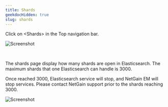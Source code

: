 ```yaml
---
title: Shards
geekdocHidden: true
slug: shards
---
```


Click on \<Shards> in the Top navigation bar.

![Screenshot](/cloud_vista/sysadmin/images/shards1.png)

&nbsp;


The shards page display how many shards are open in Elasticsearch. The maximum shards that one Elasticsearch can handle is 3000.

Once reached 3000, Elasticsearch service will stop, and NetGain EM will stop services.  Please contact NetGain support prior to the shards reaching 3000.

![Screenshot](/cloud_vista/sysadmin/images/shards2.png)

